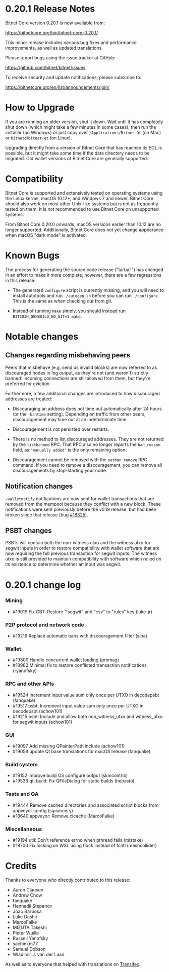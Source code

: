 0.20.1 Release Notes
====================

Bitnet Core version 0.20.1 is now available from:

  <https://bitnetcore.org/bin/bitnet-core-0.20.1/>

This minor release includes various bug fixes and performance
improvements, as well as updated translations.

Please report bugs using the issue tracker at GitHub:

  <https://github.com/bitnet/bitnet/issues>

To receive security and update notifications, please subscribe to:

  <https://bitnetcore.org/en/list/announcements/join/>

How to Upgrade
==============

If you are running an older version, shut it down. Wait until it has completely
shut down (which might take a few minutes in some cases), then run the
installer (on Windows) or just copy over `/Applications/Bitnet-Qt` (on Mac)
or `bitnetd`/`bitnet-qt` (on Linux).

Upgrading directly from a version of Bitnet Core that has reached its EOL is
possible, but it might take some time if the data directory needs to be migrated. Old
wallet versions of Bitnet Core are generally supported.

Compatibility
==============

Bitnet Core is supported and extensively tested on operating systems
using the Linux kernel, macOS 10.12+, and Windows 7 and newer.  Bitnet
Core should also work on most other Unix-like systems but is not as
frequently tested on them.  It is not recommended to use Bitnet Core on
unsupported systems.

From Bitnet Core 0.20.0 onwards, macOS versions earlier than 10.12 are no
longer supported. Additionally, Bitnet Core does not yet change appearance
when macOS "dark mode" is activated.

Known Bugs
==========

The process for generating the source code release ("tarball") has changed in an
effort to make it more complete, however, there are a few regressions in
this release:

- The generated `configure` script is currently missing, and you will need to
  install autotools and run `./autogen.sh` before you can run
  `./configure`. This is the same as when checking out from git.

- Instead of running `make` simply, you should instead run
  `BITCOIN_GENBUILD_NO_GIT=1 make`.

Notable changes
===============

Changes regarding misbehaving peers
-----------------------------------

Peers that misbehave (e.g. send us invalid blocks) are now referred to as
discouraged nodes in log output, as they're not (and weren't) strictly banned:
incoming connections are still allowed from them, but they're preferred for
eviction.

Furthermore, a few additional changes are introduced to how discouraged
addresses are treated:

- Discouraging an address does not time out automatically after 24 hours
  (or the `-bantime` setting). Depending on traffic from other peers,
  discouragement may time out at an indeterminate time.

- Discouragement is not persisted over restarts.

- There is no method to list discouraged addresses. They are not returned by
  the `listbanned` RPC. That RPC also no longer reports the `ban_reason`
  field, as `"manually added"` is the only remaining option.

- Discouragement cannot be removed with the `setban remove` RPC command.
  If you need to remove a discouragement, you can remove all discouragements by
  stop-starting your node.

Notification changes
--------------------

`-walletnotify` notifications are now sent for wallet transactions that are
removed from the mempool because they conflict with a new block. These
notifications were sent previously before the v0.19 release, but had been
broken since that release (bug
[#18325](https://github.com/bitnet/bitnet/issues/18325)).

PSBT changes
------------

PSBTs will contain both the non-witness utxo and the witness utxo for segwit
inputs in order to restore compatibility with wallet software that are now
requiring the full previous transaction for segwit inputs. The witness utxo
is still provided to maintain compatibility with software which relied on its
existence to determine whether an input was segwit.

0.20.1 change log
=================

### Mining
- #19019 Fix GBT: Restore "!segwit" and "csv" to "rules" key (luke-jr)

### P2P protocol and network code
- #19219 Replace automatic bans with discouragement filter (sipa)

### Wallet
- #19300 Handle concurrent wallet loading (promag)
- #18982 Minimal fix to restore conflicted transaction notifications (ryanofsky)

### RPC and other APIs
- #19524 Increment input value sum only once per UTXO in decodepsbt (fanquake)
- #19517 psbt: Increment input value sum only once per UTXO in decodepsbt (achow101)
- #19215 psbt: Include and allow both non_witness_utxo and witness_utxo for segwit inputs (achow101)

### GUI
- #19097 Add missing QPainterPath include (achow101)
- #19059 update Qt base translations for macOS release (fanquake)

### Build system
- #19152 improve build OS configure output (skmcontrib)
- #19536 qt, build: Fix QFileDialog for static builds (hebasto)

### Tests and QA
- #19444 Remove cached directories and associated script blocks from appveyor config (sipsorcery)
- #18640 appveyor: Remove clcache (MarcoFalke)

### Miscellaneous
- #19194 util: Don't reference errno when pthread fails (miztake)
- #18700 Fix locking on WSL using flock instead of fcntl (meshcollider)

Credits
=======

Thanks to everyone who directly contributed to this release:

- Aaron Clauson
- Andrew Chow
- fanquake
- Hennadii Stepanov
- João Barbosa
- Luke Dashjr
- MarcoFalke
- MIZUTA Takeshi
- Pieter Wuille
- Russell Yanofsky
- sachinkm77
- Samuel Dobson
- Wladimir J. van der Laan

As well as to everyone that helped with translations on
[Transifex](https://www.transifex.com/bitnet/bitnet/).
